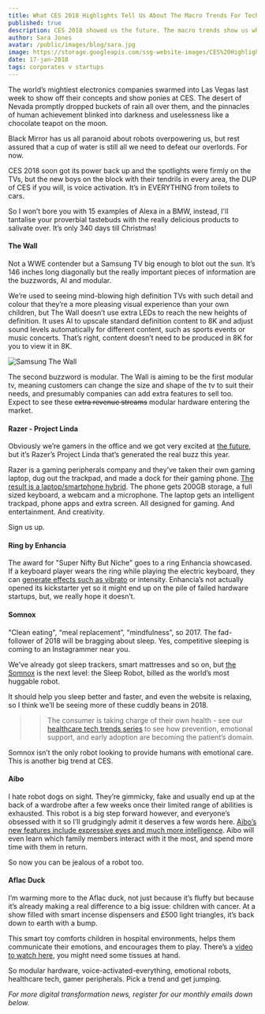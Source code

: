 ```yaml
---
title: What CES 2018 Highlights Tell Us About The Macro Trends For Tech
published: true
description: CES 2018 showed us the future. The macro trends show us what to start developing right now, from medtech to emotional robots.
author: Sara Jones
avatar: /public/images/blog/sara.jpg
image: https://storage.googleapis.com/ssg-website-images/CES%20Highlights%202018/Samsung%20Wall.jpg
date: 17-jan-2018
tags: corporates v startups
---
```


The world’s mightiest electronics companies swarmed into Las Vegas last week to show off their concepts and show ponies at CES. The desert of Nevada promptly dropped buckets of rain all over them, and the pinnacles of human achievement blinked into darkness and uselessness like a chocolate teapot on the moon.

Black Mirror has us all paranoid about robots overpowering us, but rest assured that a cup of water is still all we need to defeat our overlords. For now.

CES 2018 soon got its power back up and the spotlights were firmly on the TVs, but the new boys on the block with their tendrils in every area, the DUP of CES if you will, is voice activation. It’s in EVERYTHING from toilets to cars.

So I won’t bore you with 15 examples of Alexa in a BMW, instead, I'll tantalise your proverbial tastebuds with the really delicious products to salivate over. It’s only 340 days till Christmas!

#### The Wall

Not a WWE contender but a Samsung TV big enough to blot out the sun. It’s 146 inches long diagonally but the really important pieces of information are the buzzwords, AI and modular.

We’re used to seeing mind-blowing high definition TVs with such detail and colour that they’re a more pleasing visual experience than your own children, but The Wall doesn’t use extra LEDs to reach the new heights of definition. It uses AI to upscale standard definition content to 8K and adjust sound levels automatically for different content, such as sports events or music concerts. That’s right, content doesn’t need to be produced in 8K for you to view it in 8K.

![Samsung The Wall](https://storage.googleapis.com/ssg-website-images/CES%20Highlights%202018/samsung%20the%20wall.jpg)

The second buzzword is modular. The Wall is aiming to be the first modular tv, meaning customers can change the size and shape of the tv to suit their needs, and presumably companies can add extra features to sell too. Expect to see these ~~extra revenue streams~~ modular hardware entering the market.

#### Razer - Project Linda

Obviously we’re gamers in the office and we got very excited at [the future](https://www.youtube.com/watch?v=yYekvWXtMIs), but it’s Razer’s Project Linda that’s generated the real buzz this year.

Razer is a gaming peripherals company and they’ve taken their own gaming laptop, dug out the trackpad, and made a dock for their gaming phone. [The result is a laptop/smartphone hybrid](https://www.razerzone.com/projectlinda). The phone gets 200GB storage, a full sized keyboard, a webcam and a microphone. The laptop gets an intelligent trackpad, phone apps and extra screen. All designed for gaming. And entertainment. And creativity.

Sign us up.

#### Ring by Enhancia

The award for "Super Nifty But Niche" goes to a ring Enhancia showcased. If a keyboard player wears the ring while playing the electric keyboard, they can [generate effects such as vibrato](https://techcrunch.com/2018/01/11/this-ring-lets-you-bend-musical-notes-on-a-keyboard-with-a-wave-of-your-hand/) or intensity. Enhancia’s not actually opened its kickstarter yet so it might end up on the pile of failed hardware startups, but, we really hope it doesn’t.

#### Somnox

"Clean eating", “meal replacement”, “mindfulness”, so 2017. The fad-follower of 2018 will be bragging about sleep. Yes, competitive sleeping is coming to an Instagrammer near you.

We’ve already got sleep trackers, smart mattresses and so on, but [the Somnox](https://www.somnox.nl/) is the next level: the Sleep Robot, billed as the world’s most huggable robot.

It should help you sleep better and faster, and even the website is relaxing, so I think we’ll be seeing more of these cuddly beans in 2018.

> > The consumer is taking charge of their own health - see our [healthcare tech trends series](https://www.solidstategroup.com/2017/11/30/2017/Healthcare-Tech-Trends-for-2018/) to see how prevention, emotional support, and early adoption are becoming the patient’s domain.

Somnox isn’t the only robot looking to provide humans with emotional care. This is another big trend at CES.

#### Aibo

I hate robot dogs on sight. They’re gimmicky, fake and usually end up at the back of a wardrobe after a few weeks once their limited range of abilities is exhausted. This robot is a big step forward however, and everyone’s obsessed with it so I’ll grudgingly admit it deserves a few words here. [Aibo’s new features include expressive eyes and much more intelligence](https://www.theverge.com/2018/1/11/16876086/sony-aibo-hands-on-video-ces-2018). Aibo will even learn which family members interact with it the most, and spend more time with them in return.

So now you can be jealous of a robot too.

#### Aflac Duck

I’m warming more to the Aflac duck, not just because it’s fluffy but because it’s already making a real difference to a big issue: children with cancer. At a show filled with smart incense dispensers and £500 light triangles, it’s back down to earth with a bump.

This smart toy comforts children in hospital environments, helps them communicate their emotions, and encourages them to play. There’s a [video to watch here](https://aflacchildhoodcancer.org/), you might need some tissues at hand.

So modular hardware, voice-activated-everything, emotional robots, healthcare tech, gamer peripherals. Pick a trend and get jumping.

*For more digital transformation news, register for our monthly emails down below.*

